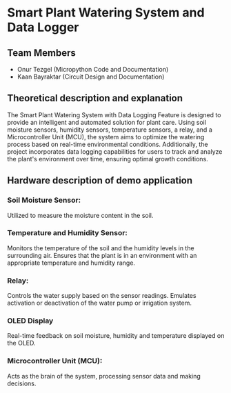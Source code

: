 # Smart Plant Watering System and Data Logger
## Team Members
- Onur Tezgel (Micropython Code and Documentation)
- Kaan Bayraktar (Circuit Design and Documentation)

## Theoretical description and explanation
The Smart Plant Watering System with Data Logging Feature is designed to provide an intelligent and automated solution for plant care. Using soil moisture sensors, humidity sensors, temperature sensors, a relay, and a Microcontroller Unit (MCU), the system aims to optimize the watering process based on real-time environmental conditions. Additionally, the project incorporates data logging capabilities for users to track and analyze the plant's environment over time, ensuring optimal growth conditions.

## Hardware description of demo application

### Soil Moisture Sensor:
Utilized to measure the moisture content in the soil.

### Temperature and Humidity Sensor:
Monitors the temperature of the soil and the humidity levels in the surrounding air.
Ensures that the plant is in an environment with an appropriate temperature and humidity range.

### Relay:
Controls the water supply based on the sensor readings.
Emulates activation or deactivation of the water pump or irrigation system.

### OLED Display
Real-time feedback on soil moisture, humidity and temperature displayed on the OLED.

### Microcontroller Unit (MCU):
Acts as the brain of the system, processing sensor data and making decisions.

